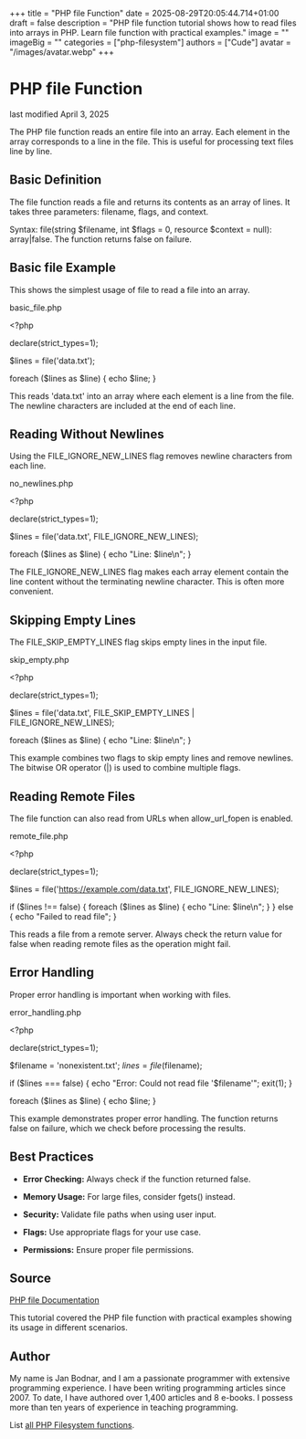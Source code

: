 +++
title = "PHP file Function"
date = 2025-08-29T20:05:44.714+01:00
draft = false
description = "PHP file function tutorial shows how to read files into arrays in PHP. Learn file function with practical examples."
image = ""
imageBig = ""
categories = ["php-filesystem"]
authors = ["Cude"]
avatar = "/images/avatar.webp"
+++

# PHP file Function

last modified April 3, 2025

The PHP file function reads an entire file into an array. Each
element in the array corresponds to a line in the file. This is useful for
processing text files line by line.

## Basic Definition

The file function reads a file and returns its contents as an
array of lines. It takes three parameters: filename, flags, and context.

Syntax: file(string $filename, int $flags = 0, resource $context = null): array|false.
The function returns false on failure.

## Basic file Example

This shows the simplest usage of file to read a file into an array.

basic_file.php
  

&lt;?php

declare(strict_types=1);

$lines = file('data.txt');

foreach ($lines as $line) {
    echo $line;
}

This reads 'data.txt' into an array where each element is a line from the file.
The newline characters are included at the end of each line.

## Reading Without Newlines

Using the FILE_IGNORE_NEW_LINES flag removes newline characters from each line.

no_newlines.php
  

&lt;?php

declare(strict_types=1);

$lines = file('data.txt', FILE_IGNORE_NEW_LINES);

foreach ($lines as $line) {
    echo "Line: $line\n";
}

The FILE_IGNORE_NEW_LINES flag makes each array element contain the line content
without the terminating newline character. This is often more convenient.

## Skipping Empty Lines

The FILE_SKIP_EMPTY_LINES flag skips empty lines in the input file.

skip_empty.php
  

&lt;?php

declare(strict_types=1);

$lines = file('data.txt', FILE_SKIP_EMPTY_LINES | FILE_IGNORE_NEW_LINES);

foreach ($lines as $line) {
    echo "Line: $line\n";
}

This example combines two flags to skip empty lines and remove newlines. The
bitwise OR operator (|) is used to combine multiple flags.

## Reading Remote Files

The file function can also read from URLs when allow_url_fopen is enabled.

remote_file.php
  

&lt;?php

declare(strict_types=1);

$lines = file('https://example.com/data.txt', FILE_IGNORE_NEW_LINES);

if ($lines !== false) {
    foreach ($lines as $line) {
        echo "Line: $line\n";
    }
} else {
    echo "Failed to read file";
}

This reads a file from a remote server. Always check the return value for false
when reading remote files as the operation might fail.

## Error Handling

Proper error handling is important when working with files.

error_handling.php
  

&lt;?php

declare(strict_types=1);

$filename = 'nonexistent.txt';
$lines = file($filename);

if ($lines === false) {
    echo "Error: Could not read file '$filename'";
    exit(1);
}

foreach ($lines as $line) {
    echo $line;
}

This example demonstrates proper error handling. The function returns false on
failure, which we check before processing the results.

## Best Practices

- **Error Checking:** Always check if the function returned false.

- **Memory Usage:** For large files, consider fgets() instead.

- **Security:** Validate file paths when using user input.

- **Flags:** Use appropriate flags for your use case.

- **Permissions:** Ensure proper file permissions.

## Source

[PHP file Documentation](https://www.php.net/manual/en/function.file.php)

This tutorial covered the PHP file function with practical
examples showing its usage in different scenarios.

## Author

My name is Jan Bodnar, and I am a passionate programmer with extensive
programming experience. I have been writing programming articles since 2007.
To date, I have authored over 1,400 articles and 8 e-books. I possess more
than ten years of experience in teaching programming.

List [all PHP Filesystem functions](/php/#php-fs).